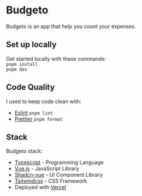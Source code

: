 # Budgeto

Budgeto is an app that help you count your expenses.

## Set up locally

Get started locally with these commands:<br>
`pnpm install`<br>
`pnpm dev`

## Code Quality

I used to keep code clean with:

- [Eslint](https://eslint.org/) `pnpm lint`
- [Prettier](https://prettier.io/) `pnpm format`

## Stack

Budgeto stack:

- [Typescript](https://www.typescriptlang.org/) - Programming Language
- [Vue.js](https://vuejs.org/) - JavaScript Library
- [Shadcn-vue](https://www.shadcn-vue.com/) - UI Component Library
- [Tailwindcss](https://tailwindcss.com/) - CSS Framework
- Deployed with [Vercel](https://vercel.com/)
